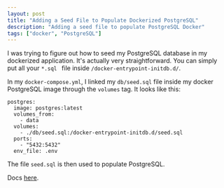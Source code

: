 ```yaml
---
layout: post
title: "Adding a Seed File to Populate Dockerized PostgreSQL"
description: "Adding a seed file to populate PostgreSQL Docker"
tags: ["docker", "PostgreSQL"]
---
```


I was trying to figure out how to seed my PostgreSQL database in my dockerized application. It's actually very straightforward. You can simply put all your `*.sql ` file inside `/docker-entrypoint-initdb.d/`.

In my `docker-compose.yml`, I linked my `db/seed.sql` file inside my docker PostgreSQL image through the `volumes` tag. It looks like this:

    postgres:
      image: postgres:latest
      volumes_from:
        - data
      volumes:
        - ./db/seed.sql:/docker-entrypoint-initdb.d/seed.sql
      ports:
        - "5432:5432"
      env_file: .env

The file `seed.sql` is then used to populate PostgreSQL.

Docs [here](https://hub.docker.com/_/postgres/).
